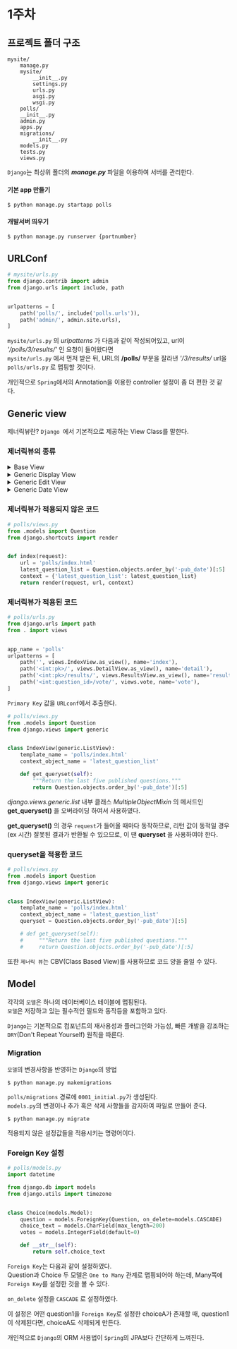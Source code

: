 # 1주차 
## 프로젝트 폴더 구조
```
mysite/
    manage.py
    mysite/
        __init__.py
        settings.py
        urls.py
        asgi.py
        wsgi.py
    polls/
    __init__.py
    admin.py
    apps.py
    migrations/
        __init__.py
    models.py
    tests.py
    views.py
```

`Django`는 최상위 폴더의 ***manage.py*** 파일을 이용하여 서버를 관리한다.

#### 기본 app 만들기
```shell
$ python manage.py startapp polls
```

#### 개발서버 띄우기
```shell
$ python manage.py runserver {portnumber}
```

## URLConf
```python
# mysite/urls.py
from django.contrib import admin
from django.urls import include, path


urlpatterns = [
    path('polls/', include('polls.urls')),
    path('admin/', admin.site.urls),
]
```

`mysite/urls.py` 의 *urlpatterns* 가 다음과 같이 작성되어있고, url이 *'/polls/3/results/'* 인 요청이 들어왔다면   
`mysite/urls.py` 에서 먼저 받은 뒤, URL의 **/polls/** 부분을 잘라낸 *'/3/results/* url을 `polls/urls.py` 로 맵핑할 것이다.  

개인적으로 `Spring`에서의 Annotation을 이용한 controller 설정이 좀 더 편한 것 같다.

## Generic view

제너릭뷰란? `Django `에서 기본적으로 제공하는 View Class를 말한다.

### 제너릭뷰의 종류
<details>
<summary>Base View</summary>
<div markdown="1">
View : 가장 기본이 되는 최상위 제네릭 뷰  

TemplateView : 템플릿이 주어지면 해당 템플릿을 렌더링한다.  

RedirectView : URL이 주어지면 해당 URL로 리다이렉트 시켜준다.
</div>
</details>

<details>
<summary>Generic Display View</summary>
<div markdown="1">
DetailView : 객체 하나에 대한 상세한 정보를 보여준다.  

ListView : 조건에 맞는 여러 개의 객체를 보여준다.
</div>
</details>

<details>
<summary>Generic Edit View</summary>
<div markdown="1">
FormView : 폼이 주어지면 해당 폼을 보여준다.  

CreateView : 객체를 생성하는 폼을 보여준다.  

UpdateView : 기존 객체를 수정하는 폼을 보여준다.  

DeleteView : 기존 객체를 삭제하는 폼을 보여준다.  

</div>
</details>

<details>
<summary>Generic Date View</summary>
<div markdown="1">
YearArchiveView: 년도가 주어지면 그 년도에 해당하는 객체를 보여준다.  

MonthArchiveView: 월이 주어지면 그 월에 해당하는 객체를 보여준다.  

DayArchiveView: 날짜가 주어지면 그 날짜에 해당하는 객체를 보여준다.
</div>
</details>  


### 제너릭뷰가 적용되지 않은 코드
```python
# polls/views.py
from .models import Question
from django.shortcuts import render


def index(request):
    url = 'polls/index.html'
    latest_question_list = Question.objects.order_by('-pub_date')[:5]
    context = {'latest_question_list': latest_question_list}
    return render(request, url, context)
```

### 제너릭뷰가 적용된 코드

```python
# polls/urls.py
from django.urls import path
from . import views


app_name = 'polls'
urlpatterns = [
    path('', views.IndexView.as_view(), name='index'),
    path('<int:pk>/', views.DetailView.as_view(), name='detail'),
    path('<int:pk>/results/', views.ResultsView.as_view(), name='results'),
    path('<int:question_id>/vote/', views.vote, name='vote'),
]
```
`Primary Key` 값을 `URLconf`에서 추출한다. 

```python
# polls/views.py
from .models import Question
from django.views import generic


class IndexView(generic.ListView):
    template_name = 'polls/index.html'
    context_object_name = 'latest_question_list'

    def get_queryset(self):
        """Return the last five published questions."""
        return Question.objects.order_by('-pub_date')[:5]
```



*django.views.generic.list* 내부 클래스 *MultipleObjectMixin* 의 메서드인 **get_queryset()** 을 오버라이딩 하여서 사용하였다.  

**get_queryset()** 의 경우 `request`가 들어올 때마다 동작하므로, 리턴 값이 동적일 경우(ex 시간) 잘못된 결과가 반환될 수 있으므로, 이 땐 **queryset** 을 사용하여야 한다.

### queryset을 적용한 코드
```python
# polls/views.py
from .models import Question
from django.views import generic


class IndexView(generic.ListView):
    template_name = 'polls/index.html'
    context_object_name = 'latest_question_list'
    queryset = Question.objects.order_by('-pub_date')[:5]

    # def get_queryset(self):
    #     """Return the last five published questions."""
    #     return Question.objects.order_by('-pub_date')[:5]
```

또한 `제너릭 뷰`는 CBV(Class Based View)를 사용하므로 코드 양을 줄일 수 있다.

## Model

각각의 `모델`은 하나의 데이터베이스 테이블에 맵핑된다.  
`모델`은 저장하고 있는 필수적인 필드와 동작등을 포함하고 있다.

`Django`는 기본적으로 컴포넌트의 재사용성과 플러그인화 가능성, 빠른 개발을 강조하는 `DRY`(Don't Repeat Yourself) 원칙을 따른다.

### Migration
`모델`의 변경사항을 반영하는 `Django`의 방법

```shell
$ python manage.py makemigrations
```
`polls/migrations` 경로에 `0001_initial.py`가 생성된다.  
`models.py`의 변경이나 추가 혹은 삭제 사항들을 감지하여 파일로 만들어 준다.

```shell
$ python manage.py migrate
```
적용되지 않은 설정값들을 적용시키는 명령어이다.

### Foreign Key 설정
```python
# polls/models.py
import datetime

from django.db import models
from django.utils import timezone


class Choice(models.Model):
    question = models.ForeignKey(Question, on_delete=models.CASCADE)
    choice_text = models.CharField(max_length=200)
    votes = models.IntegerField(default=0)

    def __str__(self):
        return self.choice_text
```

`Foreign Key`는 다음과 같이 설정하였다.  
Question과 Choice 두 모델은 `One to Many` 관계로 맵핑되어야 하는데, Many쪽에 `Foreign Key`를 설정한 것을 볼 수 있다.  

`on_delete` 설정을 `CASCADE` 로 설정하였다.  

이 설정은 어떤 question1을 `Foreign Key`로 설정한 choiceA가 존재할 때,
question1이 삭제된다면, choiceA도 삭제되게 만든다.  

개인적으로 `Django`의 ORM 사용법이 `Spring`의 JPA보다 간단하게 느껴진다.